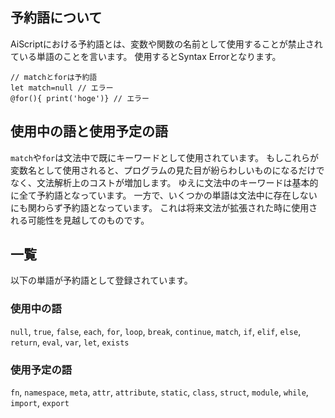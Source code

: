 ## 予約語について
AiScriptにおける予約語とは、変数や関数の名前として使用することが禁止されている単語のことを言います。
使用するとSyntax Errorとなります。
```
// matchとforは予約語
let match=null // エラー
@for(){ print('hoge')} // エラー
```

## 使用中の語と使用予定の語
`match`や`for`は文法中で既にキーワードとして使用されています。
もしこれらが変数名として使用されると、プログラムの見た目が紛らわしいものになるだけでなく、文法解析上のコストが増加します。
ゆえに文法中のキーワードは基本的に全て予約語となっています。
一方で、いくつかの単語は文法中に存在しないにも関わらず予約語となっています。
これは将来文法が拡張された時に使用される可能性を見越してのものです。

## 一覧
以下の単語が予約語として登録されています。
### 使用中の語
`null`, `true`, `false`, `each`, `for`, `loop`, `break`, `continue`, `match`, `if`, `elif`, `else`, `return`, `eval`, `var`, `let`, `exists`

### 使用予定の語
`fn`, `namespace`, `meta`, `attr`, `attribute`, `static`, `class`, `struct`, `module`, `while`, `import`, `export`
